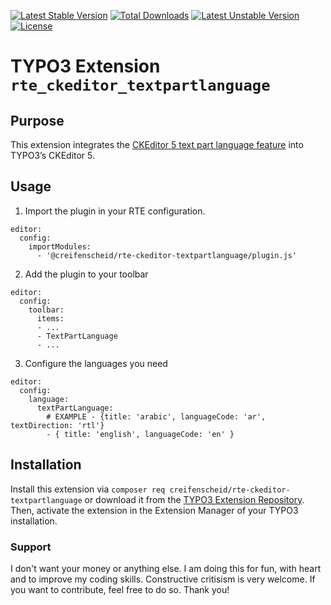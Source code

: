 [![Latest Stable Version](http://poser.pugx.org/creifenscheid/rte-ckeditor-textpartlanguage/v)](https://packagist.org/packages/creifenscheid/rte-ckeditor-textpartlanguage) [![Total Downloads](http://poser.pugx.org/creifenscheid/rte-ckeditor-textpartlanguage/downloads)](https://packagist.org/packages/creifenscheid/rte-ckeditor-textpartlanguage) [![Latest Unstable Version](http://poser.pugx.org/creifenscheid/rte-ckeditor-textpartlanguage/v/unstable)](https://packagist.org/packages/creifenscheid/rte-ckeditor-textpartlanguage) [![License](http://poser.pugx.org/creifenscheid/rte-ckeditor-textpartlanguage/license)](https://packagist.org/packages/creifenscheid/rte-ckeditor-textpartlanguage)

# TYPO3 Extension `rte_ckeditor_textpartlanguage`

## Purpose

This extension integrates the [CKEditor 5 text part language feature](https://ckeditor.com/docs/ckeditor5/latest/api/language.html) into TYPO3’s CKEditor 5.

## Usage

1. Import the plugin in your RTE configuration.

```
editor:
  config:
    importModules:
      - '@creifenscheid/rte-ckeditor-textpartlanguage/plugin.js'
```

2. Add the plugin to your toolbar

```
editor:
  config:
    toolbar:
      items:
      - ...
      - TextPartLanguage
      - ...
```

3. Configure the languages you need
```
editor:
  config:
    language:
      textPartLanguage:
        # EXAMPLE - {title: 'arabic', languageCode: 'ar', textDirection: 'rtl'}
        - { title: 'english', languageCode: 'en' }
```


## Installation

Install this extension via `composer req creifenscheid/rte-ckeditor-textpartlanguage` or download it from the [TYPO3 Extension Repository](https://extensions.typo3.org/extension/rte_ckeditor_textpartlanguage/). Then, activate the extension in the Extension Manager of your TYPO3 installation.

### Support
I don't want your money or anything else.
I am doing this for fun, with heart and to improve my coding skills.
Constructive critisism is very welcome.
If you want to contribute, feel free to do so.
Thank you!
